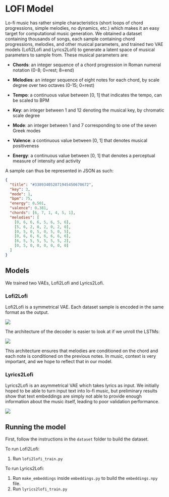 # LOFI Model

Lo-fi music has rather simple characteristics (short loops of chord progressions, simple melodies, no dynamics, etc.) which makes it an easy target for computational music generation. We obtained a dataset containing thousands of songs, each sample containing chord progressions, melodies, and other musical parameters, and trained two VAE models (Lofi2Lofi and Lyrics2Lofi) to generate a latent space of musical parameters to sample from. These musical parameters are:

* **Chords**: an integer sequence of a chord progression in Roman numeral notation (0-8; 0=rest; 8=end)

* **Melodies**: an integer sequence of eight notes for each chord, by scale degree over two octaves (0-15; 0=rest)

* **Tempo**: a continuous value between [0, 1] that indicates the tempo, can be scaled to BPM

* **Key**: an integer between 1 and 12 denoting the musical key, by chromatic scale degree

* **Mode**: an integer between 1 and 7 corresponding to one of the seven Greek modes

* **Valence**: a continuous value between [0, 1] that denotes musical positiveness

* **Energy**: a continuous value between [0, 1] that denotes a perceptual measure of intensity and activity

A sample can thus be represented in JSON as such:

```json
{
  "title": "#338934052871945450670672",
  "key": 3,
  "mode": 1,
  "bpm": 75,
  "energy": 0.501,
  "valence": 0.381,
  "chords": [6, 7, 1, 4, 5, 1],
  "melodies": [
    [0, 6, 6, 6, 5, 6, 5, 6],
    [5, 6, 2, 0, 2, 0, 2, 0],
    [0, 5, 0, 5, 0, 5, 0, 5],
    [0, 6, 6, 6, 6, 6, 6, 6],
    [6, 5, 5, 5, 5, 5, 5, 2],
    [0, 5, 0, 0, 0, 0, 0, 0]
  ]
}
```

## Models

We trained two VAEs, Lofi2Lofi and Lyrics2Lofi.

### Lofi2Lofi

Lofi2Lofi is a symmetrical VAE. Each dataset sample is encoded in the same format as the output.



![](https://i.imgur.com/BQqqtCN.png)

The architecture of the decoder is easier to look at if we unroll the LSTMs:

![](https://i.imgur.com/dfMUvKh.png)

This architecture ensures that melodies are conditioned on the chord and each note is conditioned on the previous notes. In music, context is very important, and we hope to reflect that in our model.

### Lyrics2Lofi

Lyrics2Lofi is an asymmetrical VAE which takes lyrics as input. We initially hoped to be able to turn input text into lo-fi music, but preliminary results show that text embeddings are simply not able to provide enough information about the music itself, leading to poor validation performance.



![](https://i.imgur.com/nsf5CPf.png)

## Running the model

First, follow the instructions in the `dataset` folder to build the dataset.

To run Lofi2Lofi:

1. Run `lofi2lofi_train.py`

To run Lyrics2Lofi:

1. Run `make_embeddings` inside `embeddings.py` to build the `embeddings.npy` file.
2. Run `lyrics2lofi_train.py`

